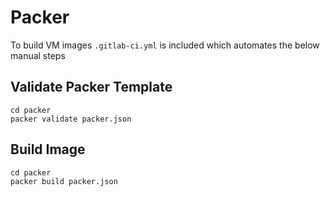 # Packer
To build VM images
```.gitlab-ci.yml``` is included which automates the below manual steps
## Validate Packer Template
```
cd packer
packer validate packer.json
```
## Build Image
```
cd packer
packer build packer.json
```
